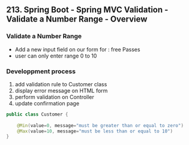 ## 213. Spring Boot - Spring MVC Validation - Validate a Number Range - Overview

### Validate a Number Range 

* Add a new input field on our form for : free Passes
* user can only enter range 0 to 10 


### Developpment process 
1. add validation rule to Customer class 
2. display error message on HTML form
3. perform validation on Controller 
4. update confirmation page 


```java
public class Customer {
    
    @Min(value=0, message="must be greater than or equal to zero")
    @Max(value=10, message="must be less than or equal to 10")
}
```